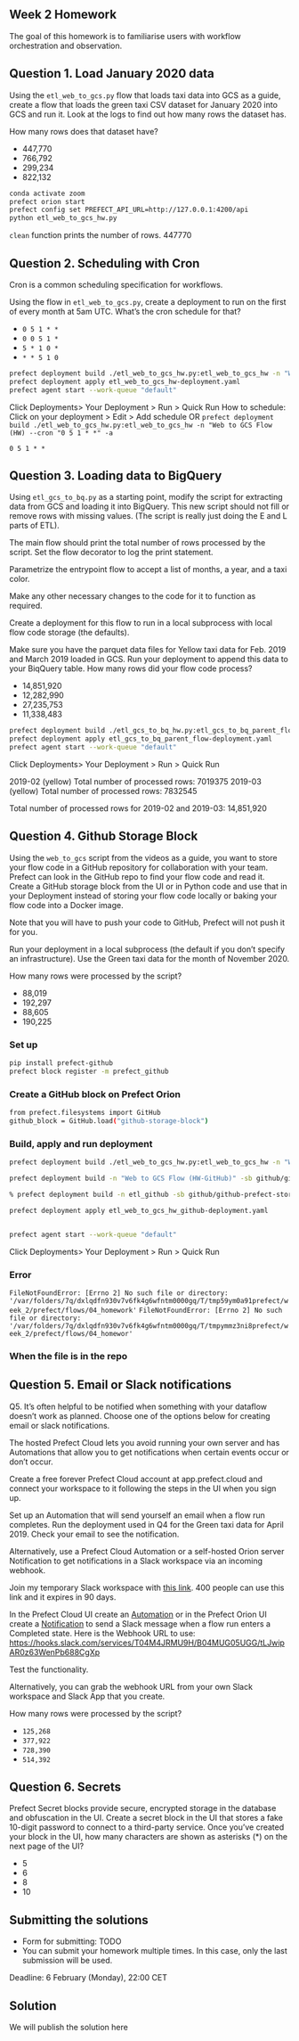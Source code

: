 ## Week 2 Homework

The goal of this homework is to familiarise users with workflow orchestration and observation. 


## Question 1. Load January 2020 data

Using the `etl_web_to_gcs.py` flow that loads taxi data into GCS as a guide, create a flow that loads the green taxi CSV dataset for January 2020 into GCS and run it. Look at the logs to find out how many rows the dataset has.

How many rows does that dataset have?

* 447,770
* 766,792
* 299,234
* 822,132

``` bash
conda activate zoom
prefect orion start
prefect config set PREFECT_API_URL=http://127.0.0.1:4200/api
python etl_web_to_gcs_hw.py
```
`clean` function prints the number of rows. 
447770

## Question 2. Scheduling with Cron

Cron is a common scheduling specification for workflows. 

Using the flow in `etl_web_to_gcs.py`, create a deployment to run on the first of every month at 5am UTC. What’s the cron schedule for that?

- `0 5 1 * *`
- `0 0 5 1 *`
- `5 * 1 0 *`
- `* * 5 1 0`

``` bash
prefect deployment build ./etl_web_to_gcs_hw.py:etl_web_to_gcs_hw -n "Web to GCS Flow (HW)"
prefect deployment apply etl_web_to_gcs_hw-deployment.yaml
prefect agent start --work-queue "default" 
```
Click Deployments> Your Deployment > Run > Quick Run
How to schedule:
Click on your deployment > Edit > Add schedule OR
`prefect deployment build ./etl_web_to_gcs_hw.py:etl_web_to_gcs_hw -n "Web to GCS Flow (HW) --cron "0 5 1 * *" -a`

`0 5 1 * *`


## Question 3. Loading data to BigQuery 

Using `etl_gcs_to_bq.py` as a starting point, modify the script for extracting data from GCS and loading it into BigQuery. This new script should not fill or remove rows with missing values. (The script is really just doing the E and L parts of ETL).

The main flow should print the total number of rows processed by the script. Set the flow decorator to log the print statement.

Parametrize the entrypoint flow to accept a list of months, a year, and a taxi color. 

Make any other necessary changes to the code for it to function as required.

Create a deployment for this flow to run in a local subprocess with local flow code storage (the defaults).

Make sure you have the parquet data files for Yellow taxi data for Feb. 2019 and March 2019 loaded in GCS. Run your deployment to append this data to your BiqQuery table. How many rows did your flow code process?

- 14,851,920
- 12,282,990
- 27,235,753
- 11,338,483

``` bash
prefect deployment build ./etl_gcs_to_bq_hw.py:etl_gcs_to_bq_parent_flow -n "GCS to BQ Flow (HW)" --params '{"months": [2,3], "year": 2019, "color": "yellow"}'
prefect deployment apply etl_gcs_to_bq_parent_flow-deployment.yaml
prefect agent start --work-queue "default" 
```
Click Deployments> Your Deployment > Run > Quick Run

2019-02 (yellow)
Total number of processed rows: 7019375
2019-03 (yellow)
Total number of processed rows: 7832545

Total number of processed rows for 2019-02 and 2019-03: 14,851,920

## Question 4. Github Storage Block

Using the `web_to_gcs` script from the videos as a guide, you want to store your flow code in a GitHub repository for collaboration with your team. Prefect can look in the GitHub repo to find your flow code and read it. Create a GitHub storage block from the UI or in Python code and use that in your Deployment instead of storing your flow code locally or baking your flow code into a Docker image. 

Note that you will have to push your code to GitHub, Prefect will not push it for you.

Run your deployment in a local subprocess (the default if you don’t specify an infrastructure). Use the Green taxi data for the month of November 2020.

How many rows were processed by the script?

- 88,019
- 192,297
- 88,605
- 190,225

### Set up
```bash
pip install prefect-github
prefect block register -m prefect_github
```

### Create a GitHub block on Prefect Orion
```bash
from prefect.filesystems import GitHub
github_block = GitHub.load("github-storage-block")
```
### Build, apply and run deployment
```bash
prefect deployment build ./etl_web_to_gcs_hw.py:etl_web_to_gcs_hw -n "Web to GCS Flow (HW-GitHub)" -sb github/github-block-subdir -o etl_web_to_gcs_hw_github-deployment.yaml

prefect deployment build -n "Web to GCS Flow (HW-GitHub)" -sb github/github-block -o etl_web_to_gcs_hw_github-deployment.yaml ./week_2/prefect/flows/04_homework/etl_web_to_gcs_hw.py:etl_web_to_gcs_hw

% prefect deployment build -n etl_github -sb github/github-prefect-storage  ./path/to/your_flow/etl_web_to_gcs.py:etl_web_to_gcs

prefect deployment apply etl_web_to_gcs_hw_github-deployment.yaml


prefect agent start --work-queue "default" 
```
Click Deployments> Your Deployment > Run > Quick Run

### Error
`FileNotFoundError: [Errno 2] No such file or directory: '/var/folders/7q/dxlqdfn930v7v6fk4g6wfntm0000gq/T/tmp59ym0a91prefect/week_2/prefect/flows/04_homework'`
`FileNotFoundError: [Errno 2] No such file or directory: '/var/folders/7q/dxlqdfn930v7v6fk4g6wfntm0000gq/T/tmpymmz3ni8prefect/week_2/prefect/flows/04_homewor'`

### When the file is in the repo

## Question 5. Email or Slack notifications

Q5. It’s often helpful to be notified when something with your dataflow doesn’t work as planned. Choose one of the options below for creating email or slack notifications.

The hosted Prefect Cloud lets you avoid running your own server and has Automations that allow you to get notifications when certain events occur or don’t occur. 

Create a free forever Prefect Cloud account at app.prefect.cloud and connect your workspace to it following the steps in the UI when you sign up. 

Set up an Automation that will send yourself an email when a flow run completes. Run the deployment used in Q4 for the Green taxi data for April 2019. Check your email to see the notification.

Alternatively, use a Prefect Cloud Automation or a self-hosted Orion server Notification to get notifications in a Slack workspace via an incoming webhook. 

Join my temporary Slack workspace with [this link](https://join.slack.com/t/temp-notify/shared_invite/zt-1odklt4wh-hH~b89HN8MjMrPGEaOlxIw). 400 people can use this link and it expires in 90 days. 

In the Prefect Cloud UI create an [Automation](https://docs.prefect.io/ui/automations) or in the Prefect Orion UI create a [Notification](https://docs.prefect.io/ui/notifications/) to send a Slack message when a flow run enters a Completed state. Here is the Webhook URL to use: https://hooks.slack.com/services/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

Test the functionality.

Alternatively, you can grab the webhook URL from your own Slack workspace and Slack App that you create. 


How many rows were processed by the script?

- `125,268`
- `377,922`
- `728,390`
- `514,392`


## Question 6. Secrets

Prefect Secret blocks provide secure, encrypted storage in the database and obfuscation in the UI. Create a secret block in the UI that stores a fake 10-digit password to connect to a third-party service. Once you’ve created your block in the UI, how many characters are shown as asterisks (*) on the next page of the UI?

- 5
- 6
- 8
- 10


## Submitting the solutions

* Form for submitting: TODO
* You can submit your homework multiple times. In this case, only the last submission will be used. 

Deadline: 6 February (Monday), 22:00 CET


## Solution

We will publish the solution here
